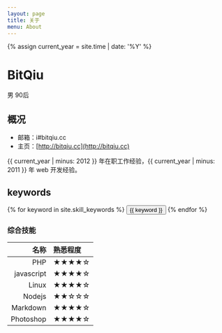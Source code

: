 ```yaml
---
layout: page
title: 关于
menu: About
---
```

{% assign current_year = site.time | date: '%Y' %}

BitQiu
===
男 90后

## 概况

- 邮箱：i#bitqiu.cc
- 主页：[http://bitqiu.cc](http://bitqiu.cc)

{{ current_year | minus: 2012 }} 年在职工作经验，{{ current_year | minus: 2011 }} 年 web 开发经验。


## keywords
<div class="btn-inline">
{% for keyword in site.skill_keywords %} <button class="btn btn-outline" type="button">{{ keyword }}</button> {% endfor %}
</div>

### 综合技能

| 名称 | 熟悉程度
|--:|:--|
| PHP | ★★★★☆ |
| javascript | ★★★★☆ |
| Linux | ★★★★☆ |
| Nodejs | ★★☆☆☆ |
| Markdown | ★★★★☆ |
| Photoshop | ★★★★☆ |
